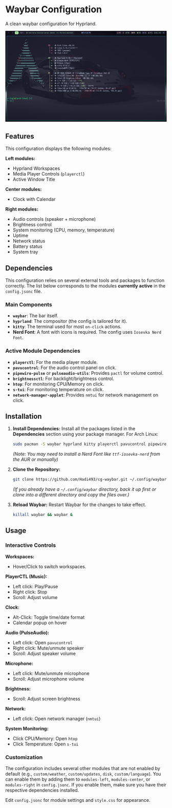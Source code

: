 # Waybar Configuration

A clean waybar configuration for Hyprland.

![screenshot](./cg-waybar.png)

## Features

This configuration displays the following modules:

**Left modules:**
- Hyprland Workspaces
- Media Player Controls (`playerctl`)
- Active Window Title

**Center modules:**
- Clock with Calendar

**Right modules:**
- Audio controls (speaker + microphone)
- Brightness control
- System monitoring (CPU, memory, temperature)
- Uptime
- Network status
- Battery status
- System tray

## Dependencies

This configuration relies on several external tools and packages to function correctly. The list below corresponds to the modules **currently active** in the `config.jsonc` file.

### Main Components
- **`waybar`**: The bar itself.
- **`hyprland`**: The compositor (the config is tailored for it).
- **`kitty`**: The terminal used for most `on-click` actions.
- **Nerd Font**: A font with icons is required. The config uses `Iosevka Nerd Font`.

### Active Module Dependencies
- **`playerctl`**: For the media player module.
- **`pavucontrol`**: For the audio control panel on click.
- **`pipewire-pulse`** or **`pulseaudio-utils`**: Provides `pactl` for volume control.
- **`brightnessctl`**: For backlight/brightness control.
- **`htop`**: For monitoring CPU/Memory on click.
- **`s-tui`**: For monitoring temperature on click.
- **`network-manager-applet`**: Provides `nmtui` for network management on click.

## Installation

1.  **Install Dependencies:**
    Install all the packages listed in the **Dependencies** section using your package manager. For Arch Linux:
    ```bash
    sudo pacman -S waybar hyprland kitty playerctl pavucontrol pipewire-pulse brightnessctl htop s-tui network-manager-applet
    ```
    *(Note: You may need to install a Nerd Font like `ttf-iosevka-nerd` from the AUR or manually)*

2.  **Clone the Repository:**
    ```bash
    git clone https://github.com/Hadi493/cg-waybar.git ~/.config/waybar
    ```
    *(If you already have a `~/.config/waybar` directory, back it up first or clone into a different directory and copy the files over.)*

3.  **Reload Waybar:**
    Restart Waybar for the changes to take effect.
    ```bash
    killall waybar && waybar &
    ```

## Usage

### Interactive Controls

**Workspaces:**
- Hover/Click to switch workspaces.

**PlayerCTL (Music):**
- Left click: Play/Pause
- Right click: Stop
- Scroll: Adjust volume

**Clock:**
- Alt-Click: Toggle time/date format
- Calendar popup on hover

**Audio (PulseAudio):**
- Left click: Open `pavucontrol`
- Right click: Mute/unmute speaker
- Scroll: Adjust speaker volume

**Microphone:**
- Left click: Mute/unmute microphone
- Scroll: Adjust microphone volume

**Brightness:**
- Scroll: Adjust screen brightness

**Network:**
- Left click: Open network manager (`nmtui`)

**System Monitoring:**
- Click CPU/Memory: Open `htop`
- Click Temperature: Open `s-tui`

### Customization

The configuration includes several other modules that are not enabled by default (e.g., `custom/weather`, `custom/updates`, `disk`, `custom/language`). You can enable them by adding them to `modules-left`, `modules-center`, or `modules-right` in `config.jsonc`. If you enable them, make sure you have their respective dependencies installed.

Edit `config.jsonc` for module settings and `style.css` for appearance.
